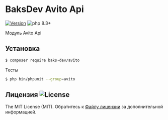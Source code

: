 # BaksDev Avito Api

[![Version](https://img.shields.io/badge/version-7.1.1-blue)](https://github.com/baks-dev/avito/releases)
![php 8.3+](https://img.shields.io/badge/php-min%208.3-red.svg)

Модуль Avito Api

## Установка

``` bash
$ composer require baks-dev/avito
```

Тесты

``` bash
$ php bin/phpunit --group=avito
```


## Лицензия ![License](https://img.shields.io/badge/MIT-green)

The MIT License (MIT). Обратитесь к [Файлу лицензии](LICENSE.md) за дополнительной информацией.

